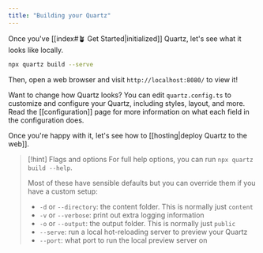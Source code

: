 ```yaml
---
title: "Building your Quartz"
---
```


Once you've [[index#🪴 Get Started|initialized]] Quartz, let's see what it looks like locally.

```bash
npx quartz build --serve
```

Then, open a web browser and visit `http://localhost:8080/` to view it!

Want to change how Quartz looks? You can edit `quartz.config.ts` to customize and configure your Quartz, including styles, layout, and more. Read the [[configuration]] page for more information on what each field in the configuration does.

Once you're happy with it, let's see how to [[hosting|deploy Quartz to the web]].

> [!hint] Flags and options
> For full help options, you can run `npx quartz build --help`.
> 
> Most of these have sensible defaults but you can override them if you have a custom setup:
> - `-d` or `--directory`: the content folder. This is normally just `content`
> - `-v` or `--verbose`: print out extra logging information
> - `-o` or `--output`: the output folder. This is normally just `public`
> - `--serve`: run a local hot-reloading server to preview your Quartz
> - `--port`: what port to run the local preview server on